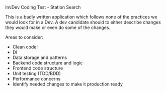 InvDev Coding Test - Station Search

This is a badly written application which follows none of the practices we would look for in a Dev.
A dev candidate should to either describe changes they would make or even do some of the changes.

Areas to consider:
* Clean code!
* DI
* Data storage and patterns
* Backend code structure and logic
* Frontend code structure
* Unit testing (TDD/BDD)
* Performance concerns
* Identify needed changes to make it production ready
